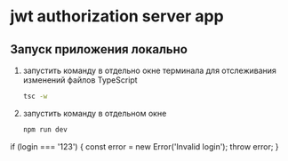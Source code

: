 # jwt authorization server app

## Запуск приложения локально

1. запустить команду в отдельно окне терминала для отслеживания изменений файлов TypeScript
    ```bash
   tsc -w
   ```
2. запустить команду в отдельном окне
    ```bash
   npm run dev
   ```



if (login === '123') {
const error = new Error('Invalid login');
throw error;
}